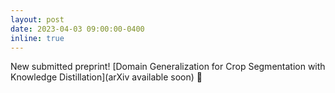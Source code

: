```yaml
---
layout: post
date: 2023-04-03 09:00:00-0400
inline: true
---
```


New submitted preprint! [Domain Generalization for Crop Segmentation with Knowledge Distillation](arXiv available soon) 🌳